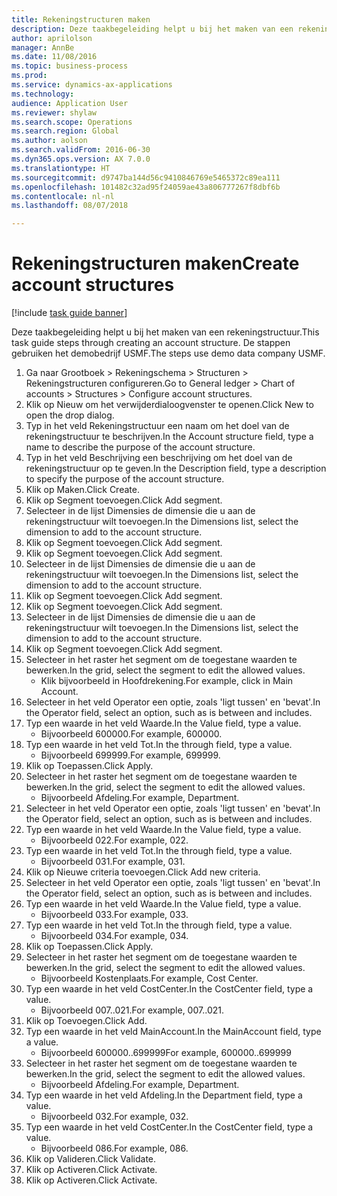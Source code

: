 ```yaml
--- 
title: Rekeningstructuren maken
description: Deze taakbegeleiding helpt u bij het maken van een rekeningstructuur.
author: aprilolson
manager: AnnBe
ms.date: 11/08/2016
ms.topic: business-process
ms.prod: 
ms.service: dynamics-ax-applications
ms.technology: 
audience: Application User
ms.reviewer: shylaw
ms.search.scope: Operations
ms.search.region: Global
ms.author: aolson
ms.search.validFrom: 2016-06-30
ms.dyn365.ops.version: AX 7.0.0
ms.translationtype: HT
ms.sourcegitcommit: d9747ba144d56c9410846769e5465372c89ea111
ms.openlocfilehash: 101482c32ad95f24059ae43a806777267f8dbf6b
ms.contentlocale: nl-nl
ms.lasthandoff: 08/07/2018

---
```

# <a name="create-account-structures"></a><span data-ttu-id="2522b-103">Rekeningstructuren maken</span><span class="sxs-lookup"><span data-stu-id="2522b-103">Create account structures</span></span>

[!include [task guide banner](../../includes/task-guide-banner.md)]

<span data-ttu-id="2522b-104">Deze taakbegeleiding helpt u bij het maken van een rekeningstructuur.</span><span class="sxs-lookup"><span data-stu-id="2522b-104">This task guide steps through creating an account structure.</span></span> <span data-ttu-id="2522b-105">De stappen gebruiken het demobedrijf USMF.</span><span class="sxs-lookup"><span data-stu-id="2522b-105">The steps use demo data company USMF.</span></span>

1. <span data-ttu-id="2522b-106">Ga naar Grootboek > Rekeningschema > Structuren > Rekeningstructuren configureren.</span><span class="sxs-lookup"><span data-stu-id="2522b-106">Go to General ledger > Chart of accounts > Structures > Configure account structures.</span></span>
2. <span data-ttu-id="2522b-107">Klik op Nieuw om het verwijderdialoogvenster te openen.</span><span class="sxs-lookup"><span data-stu-id="2522b-107">Click New to open the drop dialog.</span></span>
3. <span data-ttu-id="2522b-108">Typ in het veld Rekeningstructuur een naam om het doel van de rekeningstructuur te beschrijven.</span><span class="sxs-lookup"><span data-stu-id="2522b-108">In the Account structure field, type a name to describe the purpose of the account structure.</span></span>
4. <span data-ttu-id="2522b-109">Typ in het veld Beschrijving een beschrijving om het doel van de rekeningstructuur op te geven.</span><span class="sxs-lookup"><span data-stu-id="2522b-109">In the Description field, type a description to specify the purpose of the account structure.</span></span>
5. <span data-ttu-id="2522b-110">Klik op Maken.</span><span class="sxs-lookup"><span data-stu-id="2522b-110">Click Create.</span></span>
6. <span data-ttu-id="2522b-111">Klik op Segment toevoegen.</span><span class="sxs-lookup"><span data-stu-id="2522b-111">Click Add segment.</span></span>
7. <span data-ttu-id="2522b-112">Selecteer in de lijst Dimensies de dimensie die u aan de rekeningstructuur wilt toevoegen.</span><span class="sxs-lookup"><span data-stu-id="2522b-112">In the Dimensions list, select the dimension to add to the account structure.</span></span>
8. <span data-ttu-id="2522b-113">Klik op Segment toevoegen.</span><span class="sxs-lookup"><span data-stu-id="2522b-113">Click Add segment.</span></span>
9. <span data-ttu-id="2522b-114">Klik op Segment toevoegen.</span><span class="sxs-lookup"><span data-stu-id="2522b-114">Click Add segment.</span></span>
10. <span data-ttu-id="2522b-115">Selecteer in de lijst Dimensies de dimensie die u aan de rekeningstructuur wilt toevoegen.</span><span class="sxs-lookup"><span data-stu-id="2522b-115">In the Dimensions list, select the dimension to add to the account structure.</span></span>
11. <span data-ttu-id="2522b-116">Klik op Segment toevoegen.</span><span class="sxs-lookup"><span data-stu-id="2522b-116">Click Add segment.</span></span>
12. <span data-ttu-id="2522b-117">Klik op Segment toevoegen.</span><span class="sxs-lookup"><span data-stu-id="2522b-117">Click Add segment.</span></span>
13. <span data-ttu-id="2522b-118">Selecteer in de lijst Dimensies de dimensie die u aan de rekeningstructuur wilt toevoegen.</span><span class="sxs-lookup"><span data-stu-id="2522b-118">In the Dimensions list, select the dimension to add to the account structure.</span></span>
14. <span data-ttu-id="2522b-119">Klik op Segment toevoegen.</span><span class="sxs-lookup"><span data-stu-id="2522b-119">Click Add segment.</span></span>
15. <span data-ttu-id="2522b-120">Selecteer in het raster het segment om de toegestane waarden te bewerken.</span><span class="sxs-lookup"><span data-stu-id="2522b-120">In the grid, select the segment to edit the allowed values.</span></span>
    * <span data-ttu-id="2522b-121">Klik bijvoorbeeld in Hoofdrekening.</span><span class="sxs-lookup"><span data-stu-id="2522b-121">For example, click in Main Account.</span></span>  
16. <span data-ttu-id="2522b-122">Selecteer in het veld Operator een optie, zoals 'ligt tussen' en 'bevat'.</span><span class="sxs-lookup"><span data-stu-id="2522b-122">In the Operator field, select an option, such as is between and includes.</span></span>
17. <span data-ttu-id="2522b-123">Typ een waarde in het veld Waarde.</span><span class="sxs-lookup"><span data-stu-id="2522b-123">In the Value field, type a value.</span></span>
    * <span data-ttu-id="2522b-124">Bijvoorbeeld 600000.</span><span class="sxs-lookup"><span data-stu-id="2522b-124">For example, 600000.</span></span>  
18. <span data-ttu-id="2522b-125">Typ een waarde in het veld Tot.</span><span class="sxs-lookup"><span data-stu-id="2522b-125">In the through field, type a value.</span></span>
    * <span data-ttu-id="2522b-126">Bijvoorbeeld 699999.</span><span class="sxs-lookup"><span data-stu-id="2522b-126">For example, 699999.</span></span>  
19. <span data-ttu-id="2522b-127">Klik op Toepassen.</span><span class="sxs-lookup"><span data-stu-id="2522b-127">Click Apply.</span></span>
20. <span data-ttu-id="2522b-128">Selecteer in het raster het segment om de toegestane waarden te bewerken.</span><span class="sxs-lookup"><span data-stu-id="2522b-128">In the grid, select the segment to edit the allowed values.</span></span>
    * <span data-ttu-id="2522b-129">Bijvoorbeeld Afdeling.</span><span class="sxs-lookup"><span data-stu-id="2522b-129">For example, Department.</span></span>  
21. <span data-ttu-id="2522b-130">Selecteer in het veld Operator een optie, zoals 'ligt tussen' en 'bevat'.</span><span class="sxs-lookup"><span data-stu-id="2522b-130">In the Operator field, select an option, such as is between and includes.</span></span>
22. <span data-ttu-id="2522b-131">Typ een waarde in het veld Waarde.</span><span class="sxs-lookup"><span data-stu-id="2522b-131">In the Value field, type a value.</span></span>
    * <span data-ttu-id="2522b-132">Bijvoorbeeld 022.</span><span class="sxs-lookup"><span data-stu-id="2522b-132">For example, 022.</span></span>  
23. <span data-ttu-id="2522b-133">Typ een waarde in het veld Tot.</span><span class="sxs-lookup"><span data-stu-id="2522b-133">In the through field, type a value.</span></span>
    * <span data-ttu-id="2522b-134">Bijvoorbeeld 031.</span><span class="sxs-lookup"><span data-stu-id="2522b-134">For example, 031.</span></span>  
24. <span data-ttu-id="2522b-135">Klik op Nieuwe criteria toevoegen.</span><span class="sxs-lookup"><span data-stu-id="2522b-135">Click Add new criteria.</span></span>
25. <span data-ttu-id="2522b-136">Selecteer in het veld Operator een optie, zoals 'ligt tussen' en 'bevat'.</span><span class="sxs-lookup"><span data-stu-id="2522b-136">In the Operator field, select an option, such as is between and includes.</span></span>
26. <span data-ttu-id="2522b-137">Typ een waarde in het veld Waarde.</span><span class="sxs-lookup"><span data-stu-id="2522b-137">In the Value field, type a value.</span></span>
    * <span data-ttu-id="2522b-138">Bijvoorbeeld 033.</span><span class="sxs-lookup"><span data-stu-id="2522b-138">For example, 033.</span></span>  
27. <span data-ttu-id="2522b-139">Typ een waarde in het veld Tot.</span><span class="sxs-lookup"><span data-stu-id="2522b-139">In the through field, type a value.</span></span>
    * <span data-ttu-id="2522b-140">Bijvoorbeeld 034.</span><span class="sxs-lookup"><span data-stu-id="2522b-140">For example, 034.</span></span>  
28. <span data-ttu-id="2522b-141">Klik op Toepassen.</span><span class="sxs-lookup"><span data-stu-id="2522b-141">Click Apply.</span></span>
29. <span data-ttu-id="2522b-142">Selecteer in het raster het segment om de toegestane waarden te bewerken.</span><span class="sxs-lookup"><span data-stu-id="2522b-142">In the grid, select the segment to edit the allowed values.</span></span>
    * <span data-ttu-id="2522b-143">Bijvoorbeeld Kostenplaats.</span><span class="sxs-lookup"><span data-stu-id="2522b-143">For example, Cost Center.</span></span>  
30. <span data-ttu-id="2522b-144">Typ een waarde in het veld CostCenter.</span><span class="sxs-lookup"><span data-stu-id="2522b-144">In the CostCenter field, type a value.</span></span>
    * <span data-ttu-id="2522b-145">Bijvoorbeeld 007..021.</span><span class="sxs-lookup"><span data-stu-id="2522b-145">For example, 007..021.</span></span>  
31. <span data-ttu-id="2522b-146">Klik op Toevoegen.</span><span class="sxs-lookup"><span data-stu-id="2522b-146">Click Add.</span></span>
32. <span data-ttu-id="2522b-147">Typ een waarde in het veld MainAccount.</span><span class="sxs-lookup"><span data-stu-id="2522b-147">In the MainAccount field, type a value.</span></span>
    * <span data-ttu-id="2522b-148">Bijvoorbeeld 600000..699999</span><span class="sxs-lookup"><span data-stu-id="2522b-148">For example, 600000..699999</span></span>  
33. <span data-ttu-id="2522b-149">Selecteer in het raster het segment om de toegestane waarden te bewerken.</span><span class="sxs-lookup"><span data-stu-id="2522b-149">In the grid, select the segment to edit the allowed values.</span></span>
    * <span data-ttu-id="2522b-150">Bijvoorbeeld Afdeling.</span><span class="sxs-lookup"><span data-stu-id="2522b-150">For example, Department.</span></span>  
34. <span data-ttu-id="2522b-151">Typ een waarde in het veld Afdeling.</span><span class="sxs-lookup"><span data-stu-id="2522b-151">In the Department field, type a value.</span></span>
    * <span data-ttu-id="2522b-152">Bijvoorbeeld 032.</span><span class="sxs-lookup"><span data-stu-id="2522b-152">For example, 032.</span></span>  
35. <span data-ttu-id="2522b-153">Typ een waarde in het veld CostCenter.</span><span class="sxs-lookup"><span data-stu-id="2522b-153">In the CostCenter field, type a value.</span></span>
    * <span data-ttu-id="2522b-154">Bijvoorbeeld 086.</span><span class="sxs-lookup"><span data-stu-id="2522b-154">For example, 086.</span></span>  
36. <span data-ttu-id="2522b-155">Klik op Valideren.</span><span class="sxs-lookup"><span data-stu-id="2522b-155">Click Validate.</span></span>
37. <span data-ttu-id="2522b-156">Klik op Activeren.</span><span class="sxs-lookup"><span data-stu-id="2522b-156">Click Activate.</span></span>
38. <span data-ttu-id="2522b-157">Klik op Activeren.</span><span class="sxs-lookup"><span data-stu-id="2522b-157">Click Activate.</span></span>


